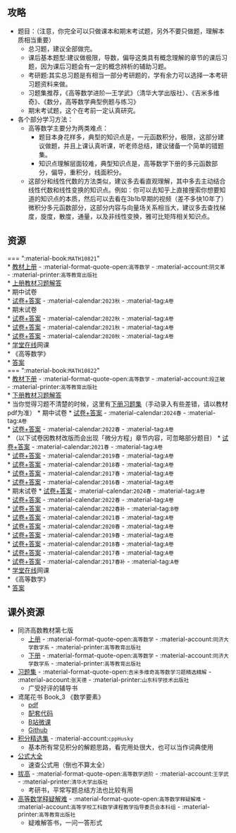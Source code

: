 ## 攻略  
- 题目：（注意，你完全可以只做课本和期末考试题，另外不要只做题，理解本质相当重要）  
    - 总习题，建议全部做完。  
    - 课后基本题型:建议做极限，导数，偏导这类具有概念理解的章节的课后习题，因为课后习题会有一定的概念辨析的辅助习题。  
    - 考研题:其实总习题是有相当一部分考研题的，学有余力可以选择一本考研习题资料来做。  
    - 习题集推荐，《高等数学进阶—王学武》（清华大学出版社）、《吉米多维奇》、《数分，高等数学典型例题与练习》  
    - 期末考试题，这个在考前一定认真研究。  
- 各个部分学习方法：  
    - 高等数学主要分为两类难点：  
        - 题目本身花样多，典型的知识点是，一元函数积分，极限，这部分建议做题，并且上课认真听课，听老师总结，建议储备一个简单的错题集。  
        - 知识点理解层面较难，典型知识点是，高等数学下册的多元函数部分，偏导，重积分，线面积分。  
    - 这部分和线性代数的方法类似，建议多去看直观理解，其中多去主动结合线性代数和线性变换的知识点。例如：你可以去知乎上直接搜索你想要知道的知识点的本质，然后可以去看在3b1b早期的视频（差不多快10年了）微积分多元函数部分，这部分内容与向量场关系相当大，建议多去查找梯度，旋度，散度，通量，以及非线性变换，雅可比矩阵相关知识点。  

## 资源  
=== ":material-book:`MATH10821`"  
    * [教材上册](https://api.mir6.com/api/lanzou?url=https://cqu-openlib.lanzout.com/iUNm526i261g&down=true) - :material-format-quote-open:`高等数学` - :material-account:`阴文革` - :material-printer:`高等教育出版社`  
        * [上册教材习题解答](https://api.mir6.com/api/lanzou?url=https://cqu-openlib.lanzout.com/ifzyn29ik0ni&down=true)  
    * 期中试卷  
        * [试卷+答案](https://api.mir6.com/api/lanzou?url=https://cqu-openlib.lanzout.com/iilra26i4fcd&down=true) - :material-calendar:`2023秋` - :material-tag:`A卷`  
    * 期末试卷  
        * [试卷+答案](https://api.mir6.com/api/lanzou?url=https://cqu-openlib.lanzout.com/iyQXu26i4kxe&down=true) - :material-calendar:`2022秋` - :material-tag:`A卷`  
        * [试卷+答案](https://api.mir6.com/api/lanzou?url=https://cqu-openlib.lanzout.com/ixgc026i4ksj&down=true) - :material-calendar:`2021秋` - :material-tag:`A卷`  
        * [试卷+答案](https://api.mir6.com/api/lanzou?url=https://cqu-openlib.lanzout.com/iSZq226i4kpg&down=true) - :material-calendar:`2020秋` - :material-tag:`A卷`  
    * [学堂在线](https://www.xuetangx.com/)网课  
        * 《高等数学》  
            * [答案](https://api.mir6.com/api/lanzou?url=https://cqu-openlib.lanzout.com/iXaqw26i1xfg&down=true)  
=== ":material-book:`MATH10822`"  
    * [教材下册](https://api.mir6.com/api/lanzou?url=https://cqu-openlib.lanzout.com/iNuEM26i29gj&down=true) - :material-format-quote-open:`高等数学` - :material-account:`段正敏` - :material-printer:`高等教育出版社`  
        * [下册教材习题解答](https://api.mir6.com/api/lanzou?url=https://cqu-openlib.lanzout.com/i8GmF29ik42b&down=true)  
        * 当你觉得习题不清楚的时候，这里有[下册习题集](https://api.mir6.com/api/lanzou?url=https://cqu-openlib.lanzout.com/iI7CR29ijvaf&down=true)（手动录入有些差错，请以教材pdf为准）
    * 期中试卷
        * [试卷+答案](https://api.mir6.com/api/lanzou?url=https://cqu-openlib.lanzout.com/ibGC226i4fpg&down=true) - :material-calendar:`2024春` - :material-tag:`A卷`  
        * [试卷+答案](https://api.mir6.com/api/lanzou?url=https://cqu-openlib.lanzout.com/iVHe626i4flc&down=true) - :material-calendar:`2022春` - :material-tag:`A卷`  
        * （以下试卷因教材改版而会出现「微分方程」章节内容，可忽略部分题目）
        * [试卷+答案](https://api.mir6.com/api/lanzou?url=https://cqu-openlib.lanzout.com/iyp1Y26i86lc&down=true) - :material-calendar:`2021春` - :material-tag:`A卷`  
        * [试卷+答案](https://api.mir6.com/api/lanzou?url=https://cqu-openlib.lanzout.com/iP4tn26i86hi&down=true) - :material-calendar:`2019春` - :material-tag:`A卷`  
        * [试卷+答案](https://api.mir6.com/api/lanzou?url=https://cqu-openlib.lanzout.com/i5kUt26i86de&down=true) - :material-calendar:`2018春` - :material-tag:`A卷`  
        * [试卷+答案](https://api.mir6.com/api/lanzou?url=https://cqu-openlib.lanzout.com/inttp26i869a&down=true) - :material-calendar:`2017春` - :material-tag:`A卷`  
        * [试卷+答案](https://api.mir6.com/api/lanzou?url=https://cqu-openlib.lanzout.com/ilJMF26i866h&down=true) - :material-calendar:`2016春` - :material-tag:`A卷`  
    * 期末试卷
        * [试卷+答案](https://api.mir6.com/api/lanzou?url=https://cqu-openlib.lanzout.com/iN2LH26i4n1a&down=true) - :material-calendar:`2024春` - :material-tag:`A卷`  
        * [试卷+答案](https://api.mir6.com/api/lanzou?url=https://cqu-openlib.lanzout.com/iHOYx26i4mpi&down=true) - :material-calendar:`2022春` - :material-tag:`A卷`  
        * [试卷+答案](https://api.mir6.com/api/lanzou?url=https://cqu-openlib.lanzout.com/iGgeH26i8zpa&down=true) - :material-calendar:`2022春补` - :material-tag:`B卷`  
        * [试卷+答案](https://api.mir6.com/api/lanzou?url=https://cqu-openlib.lanzout.com/ivQys26i4mmf&down=true) - :material-calendar:`2021春` - :material-tag:`A卷`  
        * [试卷+答案](https://api.mir6.com/api/lanzou?url=https://cqu-openlib.lanzout.com/iTQux26i4mjc&down=true) - :material-calendar:`2020春` - :material-tag:`A卷`  
        * [试卷+答案](https://api.mir6.com/api/lanzou?url=https://cqu-openlib.lanzout.com/iiIGj26i4mad&down=true) - :material-calendar:`2019春` - :material-tag:`A卷`  
        * [试卷+答案](https://api.mir6.com/api/lanzou?url=https://cqu-openlib.lanzout.com/ivCm226i4m1e&down=true) - :material-calendar:`2018春` - :material-tag:`A卷`  
        * [试卷+答案](https://api.mir6.com/api/lanzou?url=https://cqu-openlib.lanzout.com/iV7ct26i4lbi&down=true) - :material-calendar:`2017春` - :material-tag:`A卷`  
        * [试卷+答案](https://api.mir6.com/api/lanzou?url=https://cqu-openlib.lanzout.com/iDslp26i4lsf&down=true) - :material-calendar:`2017春补` - :material-tag:`A卷`  
    * [学堂在线](https://www.xuetangx.com/)网课  
        * 《高等数学》  
            * [答案](https://api.mir6.com/api/lanzou?url=https://cqu-openlib.lanzout.com/iXaqw26i1xfg&down=true)  

## 课外资源  
- 同济高数教材第七版
    - [上册](https://api.mir6.com/api/lanzou?url=https://cqu-openlib.lanzout.com/iZFjh26i1nqh&down=true) - :material-format-quote-open:`高等数学` - :material-account:`同济大学数学系` - :material-printer:`高等教育出版社`  
    - [下册](https://api.mir6.com/api/lanzou?url=https://cqu-openlib.lanzout.com/iu37S26i1xbc&down=true) - :material-format-quote-open:`高等数学` - :material-account:`同济大学数学系` - :material-printer:`高等教育出版社`  
- [习题集](https://api.mir6.com/api/lanzou?url=https://cqu-openlib.lanzout.com/iddrF26i1gdc&down=true) - :material-format-quote-open:`吉米多维奇高等数学习题精选精解` - :material-account:`张天德` - :material-printer:`山东科学技术出版社`  
    - 广受好评的辅导书  
- 鸢尾花书 Book_3 《数学要素》  
    - [pdf](https://api.mir6.com/api/lanzou?url=https://cqu-openlib.lanzout.com/iQZzg26i12ej&down=true)  
    - [配套代码](https://api.mir6.com/api/lanzou?url=https://cqu-openlib.lanzout.com/ihrZm26i12gb&down=true)  
    - [B站微课](https://space.bilibili.com/513194466)  
    - [Github](https://github.com/Visualize-ML/Book3_Elements-of-Mathematics)  
- [积分精选集](https://api.mir6.com/api/lanzou?url=https://cqu-openlib.lanzout.com/iW9IY26i0x3i&down=true) - :material-account:`cppHusky`  
    - 基本所有常见积分的解题思路，看完用处很大，也可以当作词典使用  
- [公式大全](https://api.mir6.com/api/lanzou?url=https://cqu-openlib.lanzout.com/izmwu26i1gva&down=true)  
    - 速查公式用（倒也不算太全）
- [拔高](https://api.mir6.com/api/lanzou?url=https://cqu-openlib.lanzout.com/iJNfk26i23eb&down=true) - :material-format-quote-open:`高等数学进阶` - :material-account:`王学武` - :material-printer:`清华大学出版社`  
    - 考研书，平常写题总结方法也比较有用  
- [高等数学释疑解难](https://api.mir6.com/api/lanzou?url=https://cqu-openlib.lanzout.com/iuJx426i0y8j&down=true) - :material-format-quote-open:`高等数学释疑解难` - :material-account:`高等学校工科数学课程教学指导委员会本科组` - :material-printer:`高等教育出版社`  
    - 疑难解答书，一问一答形式  